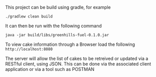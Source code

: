 This project can be build using gradle, for example

`./gradlew clean build`

It can then be run with the following command

`java -jar build/libs/greenhills-fuel-0.1.0.jar`

To view cake information through a Browser load the following
`http://localhost:8080`

The server will allow the list of cakes to be retreived or updated via a RESTful client, using JSON. This can be done via
the associated client application or via a tool such as POSTMAN